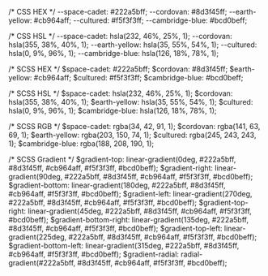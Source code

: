 /* CSS HEX */
--space-cadet: #222a5bff;
--cordovan: #8d3f45ff;
--earth-yellow: #cb964aff;
--cultured: #f5f3f3ff;
--cambridge-blue: #bcd0beff;

/* CSS HSL */
--space-cadet: hsla(232, 46%, 25%, 1);
--cordovan: hsla(355, 38%, 40%, 1);
--earth-yellow: hsla(35, 55%, 54%, 1);
--cultured: hsla(0, 9%, 96%, 1);
--cambridge-blue: hsla(126, 18%, 78%, 1);

/* SCSS HEX */
$space-cadet: #222a5bff;
$cordovan: #8d3f45ff;
$earth-yellow: #cb964aff;
$cultured: #f5f3f3ff;
$cambridge-blue: #bcd0beff;

/* SCSS HSL */
$space-cadet: hsla(232, 46%, 25%, 1);
$cordovan: hsla(355, 38%, 40%, 1);
$earth-yellow: hsla(35, 55%, 54%, 1);
$cultured: hsla(0, 9%, 96%, 1);
$cambridge-blue: hsla(126, 18%, 78%, 1);

/* SCSS RGB */
$space-cadet: rgba(34, 42, 91, 1);
$cordovan: rgba(141, 63, 69, 1);
$earth-yellow: rgba(203, 150, 74, 1);
$cultured: rgba(245, 243, 243, 1);
$cambridge-blue: rgba(188, 208, 190, 1);

/* SCSS Gradient */
$gradient-top: linear-gradient(0deg, #222a5bff, #8d3f45ff, #cb964aff, #f5f3f3ff, #bcd0beff);
$gradient-right: linear-gradient(90deg, #222a5bff, #8d3f45ff, #cb964aff, #f5f3f3ff, #bcd0beff);
$gradient-bottom: linear-gradient(180deg, #222a5bff, #8d3f45ff, #cb964aff, #f5f3f3ff, #bcd0beff);
$gradient-left: linear-gradient(270deg, #222a5bff, #8d3f45ff, #cb964aff, #f5f3f3ff, #bcd0beff);
$gradient-top-right: linear-gradient(45deg, #222a5bff, #8d3f45ff, #cb964aff, #f5f3f3ff, #bcd0beff);
$gradient-bottom-right: linear-gradient(135deg, #222a5bff, #8d3f45ff, #cb964aff, #f5f3f3ff, #bcd0beff);
$gradient-top-left: linear-gradient(225deg, #222a5bff, #8d3f45ff, #cb964aff, #f5f3f3ff, #bcd0beff);
$gradient-bottom-left: linear-gradient(315deg, #222a5bff, #8d3f45ff, #cb964aff, #f5f3f3ff, #bcd0beff);
$gradient-radial: radial-gradient(#222a5bff, #8d3f45ff, #cb964aff, #f5f3f3ff, #bcd0beff);